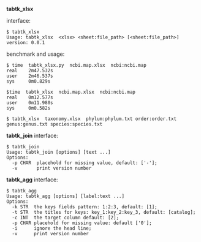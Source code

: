 
**tabtk_xlsx**

interface:

    $ tabtk_xlsx
    Usage: tabtk_xlsx  <xlsx> <sheet:file_path> [<sheet:file_path>]
    version: 0.0.1
 
 benchmark and usage:
 
    $ time  tabtk_xlsx.py  ncbi.map.xlsx  ncbi:ncbi.map
    real    2m47.532s
    user    2m46.537s
    sys     0m0.829s
    
    $time  tabtk_xlsx  ncbi.map.xlsx  ncbi:ncbi.map
    real    0m12.577s
    user    0m11.980s
    sys     0m0.582s
  
    $ tabtk_xlsx  taxonomy.xlsx  phylum:phylum.txt order:order.txt  genus:genus.txt species:species.txt
    
**tabtk_join**
interface:

    $ tabtk_join
    Usage: tabtk_join [options] [text ...]
    Options:
      -p CHAR  placehold for missing value, default: ['-'];
      -v       print version number

**tabtk_agg**
interface:
    
    $ tabtk_agg
    Usage: tabtk_agg [options] [label:text ...]
    Options:
      -k STR  the keys fields pattern: 1:2:3, default: [1];
      -t STR  the titles for keys: key_1:key_2:key_3, default: [catalog];
      -c INT  the target column default: [2];
      -p CHAR placehold for missing value: default ['0'];
      -i      ignore the head line;
      -v      print version number

